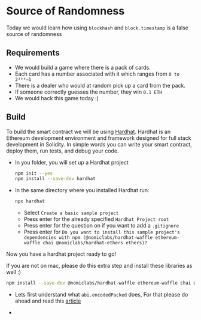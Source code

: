 # Source of Randomness

Today we would learn how using `blockhash` and `block.timestamp` is a false source of randomness

## Requirements

- We would build a game where there is a pack of cards.
- Each card has a number associated with it which ranges from `0 to 2²⁵⁶–1`
- There is a dealer who would at random pick up a card from the pack.
- If someone correctly guesses the number, they win `0.1 ETH`
- We would hack this game today :)

## Build

To build the smart contract we will be using [Hardhat](https://hardhat.org/).
Hardhat is an Ethereum development environment and framework designed for full stack development in Solidity. In simple words you can write your smart contract, deploy them, run tests, and debug your code.

- In you folder, you will set up a Hardhat project

  ```bash
  npm init --yes
  npm install --save-dev hardhat
  ```

- In the same directory where you installed Hardhat run:

  ```bash
  npx hardhat
  ```

  - Select `Create a basic sample project`
  - Press enter for the already specified `Hardhat Project root`
  - Press enter for the question on if you want to add a `.gitignore`
  - Press enter for `Do you want to install this sample project's dependencies with npm (@nomiclabs/hardhat-waffle ethereum-waffle chai @nomiclabs/hardhat-ethers ethers)?`

Now you have a hardhat project ready to go!

If you are not on mac, please do this extra step and install these libraries as well :)

```bash
npm install --save-dev @nomiclabs/hardhat-waffle ethereum-waffle chai @nomiclabs/hardhat-ethers ethers
```

- Lets first understand what `abi.encodedPacked` does, For that please do ahead and read this [article](https://medium.com/@libertylocked/what-are-abi-encoding-functions-in-solidity-0-4-24-c1a90b5ddce8)

-
